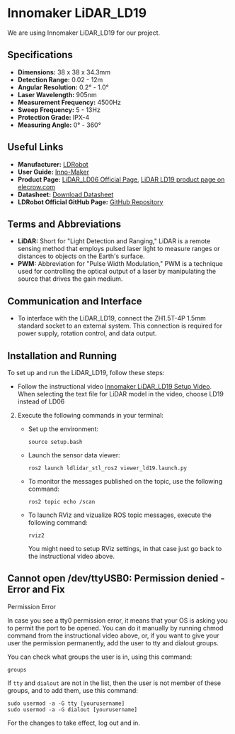# Innomaker LiDAR_LD19
We are using Innomaker LiDAR_LD19 for our project. 

## Specifications
- **Dimensions:** 38 x 38 x 34.3mm
- **Detection Range:** 0.02 - 12m
- **Angular Resolution:** 0.2° - 1.0°
- **Laser Wavelength:** 905nm
- **Measurement Frequency:** 4500Hz
- **Sweep Frequency:** 5 - 13Hz
- **Protection Grade:** IPX-4
- **Measuring Angle:** 0° - 360°

## Useful Links
- **Manufacturer:** [LDRobot](https://www.ldrobot.com)
- **User Guide:** [Inno-Maker](https://www.inno-maker.com)
- **Product Page:** [LiDAR_LD06 Official Page](https://www.inno-maker.com/product/lidar-ld06/), [LiDAR LD19 product page on elecrow.com](https://www.elecrow.com/download/product/SLD06360F/LD19_Development%20Manual_V2.3.pdf)
- **Datasheet:** [Download Datasheet](https://www.inno-maker.com/wp-content/uploads/2020/11/LDROBOT_LD06_Datasheet.pdf)
- **LDRobot Official GitHub Page:** [GitHub Repository](https://github.com/ldrobotSensorTeam/)

## Terms and Abbreviations

- **LiDAR:** Short for "Light Detection and Ranging," LiDAR is a remote sensing method that employs pulsed laser light to measure ranges or distances to objects on the Earth's surface.
- **PWM:** Abbreviation for "Pulse Width Modulation," PWM is a technique used for controlling the optical output of a laser by manipulating the source that drives the gain medium.

## Communication and Interface
- To interface with the LiDAR_LD19, connect the ZH1.5T-4P 1.5mm standard socket to an external system. This connection is required for power supply, rotation control, and data output.

## Installation and Running
To set up and run the LiDAR_LD19, follow these steps:
- Follow the instructional video [Innomaker LiDAR_LD19 Setup Video](https://www.youtube.com/watch?v=OJWAsV6-0GE). When selecting the text file for LiDAR model in the video, choose LD19 instead of LD06
2. Execute the following commands in your terminal:
    - Set up the environment:
        ```
        source setup.bash
        ```

    - Launch the sensor data viewer:
        ```
        ros2 launch ldlidar_stl_ros2 viewer_ld19.launch.py
        ```

    - To monitor the messages published on the topic, use the following command:
        ```
        ros2 topic echo /scan
        ```
    - To launch RViz and vizualize ROS topic messages, execute the following command:
        ```
        rviz2
        ```     
        You might need to setup RViz settings, in that case just go back to the instructional video above.

## Cannot open /dev/ttyUSB0: Permission denied - Error and Fix

 Permission Error

In case you see a tty0 permission error, it means that your OS is asking you to permit the port to be opened. You can do it manually by running chmod command from the instructional video above, or, if you want to give your user the permission permanently, add the user to tty and dialout groups.

You can check what groups the user is in, using this command:
```
groups
```
If `tty` and `dialout` are not in the list, then the user is not member of these groups, and to add them, use this command:

```
sudo usermod -a -G tty [yourusername]
sudo usermod -a -G dialout [yourusername]
```

For the changes to take effect, log out and in.

